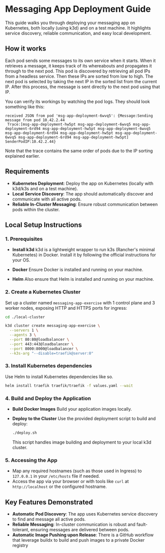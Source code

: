 # Messaging App Deployment Guide

This guide walks you through deploying your messaging app on Kubernetes, both locally (using k3d) and on a test machine. It highlights service discovery, reliable communication, and easy local development.

## How it works
Each pod sends some messages to its own service when it starts. When it retrieves a message, it keeps track of its whereabouts and propagates it through to the next pod. This pod is discovered by retrieving all pod IPs from a headless service. Then these IPs are sorted from low to high. The next pod is selected by taking the next IP in the sorted list from the current IP. After this process, the message is sent directly to the next pod using that IP.

You can verify its workings by watching the pod logs. They should look something like this:
```
received JSON from pod 'msg-app-deployment-6wvq5': {Message:Sending message from pod 10.42.2.44
 Trace:[msg-app-deployment-hw5pt msg-app-deployment-6wvq5 msg-app-deployment-6rd94 msg-app-deployment-hw5pt msg-app-deployment-6wvq5 msg-app-deployment-6rd94 msg-app-deployment-hw5pt msg-app-deployment-6wvq5 msg-app-deployment-6rd94 msg-app-deployment-hw5pt] SenderPodIP:10.42.2.44}
```
Note that the trace contains the same order of pods due to the IP sorting explained earlier.

## Requirements

- **Kubernetes Deployment**: Deploy the app on Kubernetes (locally with k3d/k3s and on a test machine).
- **Local Service Discovery**: The app should automatically discover and communicate with all active pods.
- **Reliable In-Cluster Messaging**: Ensure robust communication between pods within the cluster.

## Local Setup Instructions

### 1. Prerequisites

- **Install k3d**
  k3d is a lightweight wrapper to run k3s (Rancher's minimal Kubernetes) in Docker.
  Install it by following the official instructions for your OS.

- **Docker**
  Ensure Docker is installed and running on your machine.

- **Helm**
  Also ensure that Helm is installed and running on your machine.

### 2. Create a Kubernetes Cluster

Set up a cluster named `messaging-app-exercise` with 1 control plane and 3 worker nodes, exposing HTTP and HTTPS ports for ingress:

```sh
cd ./local-cluster

k3d cluster create messaging-app-exercise \
  --servers 1 \
  --agents 3 \
  --port 80:80@loadbalancer \
  --port 443:443@loadbalancer \
  --port 8000:8000@loadbalancer \
  --k3s-arg "--disable=traefik@server:0"
```

### 3. Install Kubernetes dependencies

Use Helm to install Kubernetes dependencies like so.
```sh
helm install traefik traefik/traefik -f values.yaml --wait
```

### 4. Build and Deploy the Application

- **Build Docker Images**
  Build your application images locally.

- **Deploy to the Cluster**
  Use the provided deployment script to build and deploy:

  ```sh
  ./deploy.sh
  ```

  This script handles image building and deployment to your local k3d cluster.

### 5. Accessing the App

- Map any required hostnames (such as those used in Ingress) to `127.0.0.1` in your `/etc/hosts` file if needed.
- Access the app via your browser or with tools like `curl` at `http://localhost` or the configured hostname.

## Key Features Demonstrated

- **Automatic Pod Discovery**: The app uses Kubernetes service discovery to find and message all active pods.
- **Reliable Messaging**: In-cluster communication is robust and fault-tolerant, ensuring messages are delivered between pods.
- **Automatic Image Pushing upon Release**: There is a GitHub workflow that leverage buildx to build and push images to a private Docker registry

